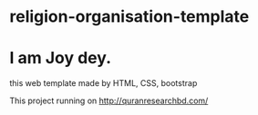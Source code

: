 # religion-organisation-template
# I am Joy dey.
this web template made by HTML, CSS, bootstrap

This project running on http://quranresearchbd.com/
